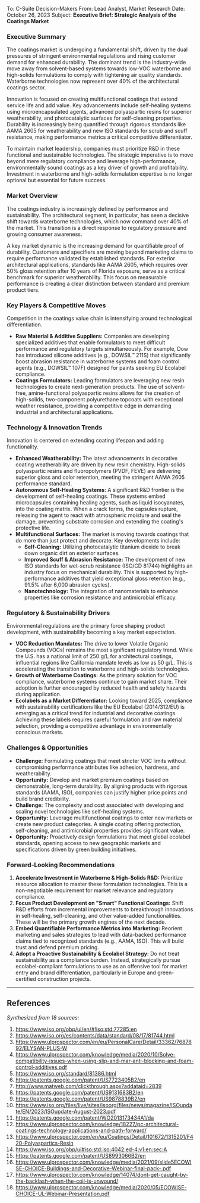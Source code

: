 To: C-Suite Decision-Makers
From: Lead Analyst, Market Research
Date: October 26, 2023
Subject: **Executive Brief: Strategic Analysis of the Coatings Market**

### **Executive Summary**

The coatings market is undergoing a fundamental shift, driven by the dual pressures of stringent environmental regulations and rising customer demand for enhanced durability. The dominant trend is the industry-wide move away from solvent-based systems towards low-VOC waterborne and high-solids formulations to comply with tightening air quality standards. Waterborne technologies now represent over 40% of the architectural coatings sector.

Innovation is focused on creating multifunctional coatings that extend service life and add value. Key advancements include self-healing systems using microencapsulated agents, advanced polyaspartic resins for superior weatherability, and photocatalytic surfaces for self-cleaning properties. Durability is increasingly being quantified through rigorous standards like AAMA 2605 for weatherability and new ISO standards for scrub and scuff resistance, making performance metrics a critical competitive differentiator.

To maintain market leadership, companies must prioritize R&D in these functional and sustainable technologies. The strategic imperative is to move beyond mere regulatory compliance and leverage high-performance, environmentally sound coatings as a key driver of growth and profitability. Investment in waterborne and high-solids formulation expertise is no longer optional but essential for future success.

### **Market Overview**

The coatings industry is increasingly defined by performance and sustainability. The architectural segment, in particular, has seen a decisive shift towards waterborne technologies, which now command over 40% of the market. This transition is a direct response to regulatory pressure and growing consumer awareness.

A key market dynamic is the increasing demand for quantifiable proof of durability. Customers and specifiers are moving beyond marketing claims to require performance validated by established standards. For exterior architectural applications, standards like AAMA 2605, which requires over 50% gloss retention after 10 years of Florida exposure, serve as a critical benchmark for superior weatherability. This focus on measurable performance is creating a clear distinction between standard and premium product tiers.

### **Key Players & Competitive Moves**

Competition in the coatings value chain is intensifying around technological differentiation.

*   **Raw Material & Additive Suppliers:** Companies are developing specialized additives that enable formulators to meet difficult performance and regulatory targets simultaneously. For example, Dow has introduced silicone additives (e.g., DOWSIL™ 211S) that significantly boost abrasion resistance in waterborne systems and foam control agents (e.g., DOWSIL™ 107F) designed for paints seeking EU Ecolabel compliance.
*   **Coatings Formulators:** Leading formulators are leveraging new resin technologies to create next-generation products. The use of solvent-free, amine-functional polyaspartic resins allows for the creation of high-solids, two-component polyurethane topcoats with exceptional weather resistance, providing a competitive edge in demanding industrial and architectural applications.

### **Technology & Innovation Trends**

Innovation is centered on extending coating lifespan and adding functionality.

*   **Enhanced Weatherability:** The latest advancements in decorative coating weatherability are driven by new resin chemistry. High-solids polyaspartic resins and fluoropolymers (PVDF, FEVE) are delivering superior gloss and color retention, meeting the stringent AAMA 2605 performance standard.
*   **Autonomous Self-Healing Systems:** A significant R&D frontier is the development of self-healing coatings. These systems embed microcapsules containing healing agents, such as liquid isocyanates, into the coating matrix. When a crack forms, the capsules rupture, releasing the agent to react with atmospheric moisture and seal the damage, preventing substrate corrosion and extending the coating's protective life.
*   **Multifunctional Surfaces:** The market is moving towards coatings that do more than just protect and decorate. Key developments include:
    *   **Self-Cleaning:** Utilizing photocatalytic titanium dioxide to break down organic dirt on exterior surfaces.
    *   **Improved Scuff & Abrasion Resistance:** The development of new ISO standards for wet-scrub resistance (ISO/CD 81744) highlights an industry focus on mechanical durability. This is supported by high-performance additives that yield exceptional gloss retention (e.g., 91.5% after 6,000 abrasion cycles).
    *   **Nanotechnology:** The integration of nanomaterials to enhance properties like corrosion resistance and antimicrobial efficacy.

### **Regulatory & Sustainability Drivers**

Environmental regulations are the primary force shaping product development, with sustainability becoming a key market expectation.

*   **VOC Reduction Mandates:** The drive to lower Volatile Organic Compounds (VOCs) remains the most significant regulatory trend. While the U.S. has a national limit of 250 g/L for architectural coatings, influential regions like California mandate levels as low as 50 g/L. This is accelerating the transition to waterborne and high-solids technologies.
*   **Growth of Waterborne Coatings:** As the primary solution for VOC compliance, waterborne systems continue to gain market share. Their adoption is further encouraged by reduced health and safety hazards during application.
*   **Ecolabels as a Market Differentiator:** Looking toward 2025, compliance with sustainability certifications like the EU Ecolabel (2014/312/EU) is emerging as a critical trend for industrial and decorative coatings. Achieving these labels requires careful formulation and raw material selection, providing a competitive advantage in environmentally conscious markets.

### **Challenges & Opportunities**

*   **Challenge:** Formulating coatings that meet stricter VOC limits without compromising performance attributes like adhesion, hardness, and weatherability.
*   **Opportunity:** Develop and market premium coatings based on demonstrable, long-term durability. By aligning products with rigorous standards (AAMA, ISO), companies can justify higher price points and build brand credibility.
*   **Challenge:** The complexity and cost associated with developing and scaling novel technologies like self-healing systems.
*   **Opportunity:** Leverage multifunctional coatings to enter new markets or create new product categories. A single coating offering protection, self-cleaning, and antimicrobial properties provides significant value.
*   **Opportunity:** Proactively design formulations that meet global ecolabel standards, opening access to new geographic markets and specifications driven by green building initiatives.

### **Forward-Looking Recommendations**

1.  **Accelerate Investment in Waterborne & High-Solids R&D:** Prioritize resource allocation to master these formulation technologies. This is a non-negotiable requirement for market relevance and regulatory compliance.
2.  **Focus Product Development on "Smart" Functional Coatings:** Shift R&D efforts from incremental improvements to breakthrough innovations in self-healing, self-cleaning, and other value-added functionalities. These will be the primary growth engines of the next decade.
3.  **Embed Quantifiable Performance Metrics into Marketing:** Reorient marketing and sales strategies to lead with data-backed performance claims tied to recognized standards (e.g., AAMA, ISO). This will build trust and defend premium pricing.
4.  **Adopt a Proactive Sustainability & Ecolabel Strategy:** Do not treat sustainability as a compliance burden. Instead, strategically pursue ecolabel-compliant formulations to use as an offensive tool for market entry and brand differentiation, particularly in Europe and green-certified construction projects.

---

## References

*Synthesized from 18 sources:*

1. https://www.iso.org/obp/ui/en/#!iso:std:77285:en
2. https://www.iso.org/es/contents/data/standard/08/17/81744.html
3. https://www.ulprospector.com/en/eu/PersonalCare/Detail/33362/7687892/ELYSAN-PLUS-W
4. https://www.ulprospector.com/knowledge/media/2020/10/Solve-compatibility-issues-when-using-slip-and-mar-anti-blocking-and-foam-control-additives.pdf
5. https://www.iso.org/standard/81386.html
6. https://patents.google.com/patent/US7723405B2/en
7. http://www.matweb.com/clickthrough.aspx?addataid=2839
8. https://patents.google.com/patent/US9131683B2/en
9. https://patents.google.com/patent/US9878839B2/en
10. https://www.iso.org/files/live/sites/isoorg/files/news/magazine/ISOupdate/EN/2023/ISOupdate-August-2023.pdf
11. https://patents.google.com/patent/WO2013173434A1/da
12. https://www.ulprospector.com/knowledge/18227/pc-architectural-coatings-technology-applications-and-path-forward/
13. https://www.ulprospector.com/en/eu/Coatings/Detail/101672/1315201/F420-Polyaspartics-Resin
14. https://www.iso.org/obp/ui#iso:std:iso:4042:ed-4:v1:en:sec:A
15. https://patents.google.com/patent/US8993066B2/en
16. https://www.ulprospector.com/knowledge/media/2021/09/slide5ECOWISE-CHOICE-Buildings-and-Decorative-Webinar-final-pack-.pdf
17. https://www.ulprospector.com/knowledge/14074/dont-get-caught-by-the-backlash-when-the-coil-is-unwound/
18. https://www.ulprospector.com/knowledge/media/2020/05/ECOWISE-CHOICE-UL-Webinar-Presentation.pdf

